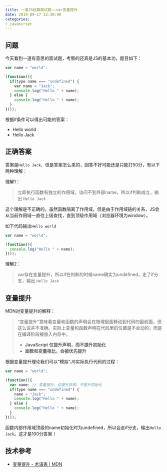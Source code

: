 ```yaml
---
title: 一道JS经典面试题——var变量提升
date: 2019-09-17 12:30:00
categories:
- javascript
---
```


## 问题

今天看到一道有意思的面试题，考察的还真是JS的基本功，题目如下：

```javascript
var name = "world";

(function(){
  if(type name === "undefined") {
    var name = "Jack";
  	console.log("Hello " + name);
  } else {
    console.log("Hello " + name);
  }
}());
```

根据if条件可以得出可能的答案：

+ Hello world
+ Hello Jack

## 正确答案

答案是`Hello Jack`，但是答案怎么来的，回答不好可能还是只能打50分，有以下两种理解：

理解1：

> 立即执行函数有独立的作用域，访问不到外部name，所以if判断成立，输出 `Hello Jack`

这个理解是不正确的。虽然函数隔离了作用域，但是由于作用域链的关系，JS会从当前作用域一直往上级查找，直到顶级作用域（浏览器环境为window）。

如下代码输出`Hello world`

```javascript
var name = "world";

(function(){
  console.log("Hello " + name);
}());
```

理解2：

> var存在变量提升，所以if在判断的时候name确实为undefined，走了if分支，输出 `Hello Jack`

## 变量提升

MDN对变量提升的解释：

> “变量提升”意味着变量和函数的声明会在物理层面移动到代码的最前面，但这么说并不准确。实际上变量和函数声明在代码里的位置是不会动的，而是在编译阶段被放入内存中。
>
> + **JavaScript 仅提升声明，而不提升初始化**
> + **函数和变量相比，会被优先提升**

根据变量提升理论我们可以“模拟”JS实际执行代码的过程：

```javascript
var name = "world";

(function(){
  var name; // 变量提升，仅提升声明，不提升初始化
  if(type name === "undefined") {
    name = "Jack";
    console.log("Hello " + name);
  } else {
    console.log("Hello " + name);
  }
}());
```

函数内部作用域顶级的name初始化时为undefined，所以会走if分支，输出`Hello Jack`。这才是100分答案！

## 技术参考

+ [变量提升 - 术语表 | MDN](https://developer.mozilla.org/zh-CN/docs/Glossary/Hoisting)
